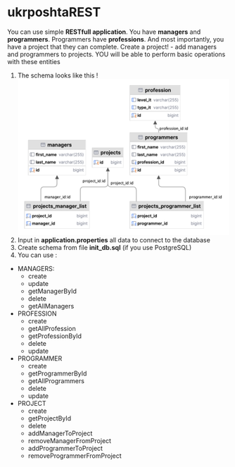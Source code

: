 # ukrposhtaREST
You can use simple **RESTfull application**.
You have **managers** and **programmers**. Programmers have **professions**.
And most importantly, you have a project that they can complete.
Create a project! - add managers and programmers to projects.
YOU will be able to perform basic operations with these entities

1. The schema looks like this
!![Alt текст](src/main/resources/images/teams.png)
2. Input in **application.properties**  all data to connect to the database
3. Create schema from file **init_db.sql** (if you use PostgreSQL)
4. You can use :
- MANAGERS:
  - create
  - update
  - getManagerById
  - delete
  - getAllManagers
- PROFESSION
  - create
  - getAllProfession
  - getProfessionById
  - delete
  - update
- PROGRAMMER
  - create
  - getProgrammerById
  - getAllProgrammers
  - delete
  - update
- PROJECT
  - create
  - getProjectById
  - delete
  - addManagerToProject
  - removeManagerFromProject
  - addProgrammerToProject
  - removeProgrammerFromProject
 
